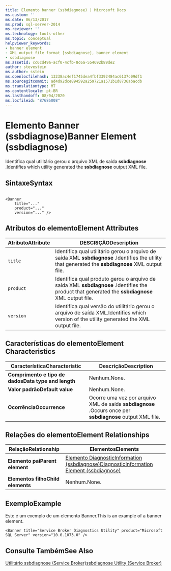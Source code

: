 ```yaml
---
title: Elemento banner (ssbdiagnose) | Microsoft Docs
ms.custom: ''
ms.date: 06/13/2017
ms.prod: sql-server-2014
ms.reviewer: ''
ms.technology: tools-other
ms.topic: conceptual
helpviewer_keywords:
- banner element
- XML output file format [ssbdiagnose], banner element
- ssbdiagnose
ms.assetid: cc6cd49a-acf0-4cfb-8c6a-554692b89de2
author: stevestein
ms.author: sstein
ms.openlocfilehash: 13238ac4ef1745dea4fbf3392484ac6137c09df1
ms.sourcegitcommit: ad4d92dce894592a259721a1571b1d8736abacdb
ms.translationtype: MT
ms.contentlocale: pt-BR
ms.lasthandoff: 08/04/2020
ms.locfileid: "87686008"
---
```

# <a name="banner-element-ssbdiagnose"></a><span data-ttu-id="1ba07-102">Elemento Banner (ssbdiagnose)</span><span class="sxs-lookup"><span data-stu-id="1ba07-102">Banner Element (ssbdiagnose)</span></span>
  <span data-ttu-id="1ba07-103">Identifica qual utilitário gerou o arquivo XML de saída **ssbdiagnose** .</span><span class="sxs-lookup"><span data-stu-id="1ba07-103">Identifies which utility generated the **ssbdiagnose** output XML file.</span></span>  
  
## <a name="syntax"></a><span data-ttu-id="1ba07-104">Sintaxe</span><span class="sxs-lookup"><span data-stu-id="1ba07-104">Syntax</span></span>  
  
```  
  
<Banner  
    title="..."   
    product="..."   
    version="..." />  
```  
  
## <a name="element-attributes"></a><span data-ttu-id="1ba07-105">Atributos do elemento</span><span class="sxs-lookup"><span data-stu-id="1ba07-105">Element Attributes</span></span>  
  
|<span data-ttu-id="1ba07-106">Atributo</span><span class="sxs-lookup"><span data-stu-id="1ba07-106">Attribute</span></span>|<span data-ttu-id="1ba07-107">DESCRIÇÃO</span><span class="sxs-lookup"><span data-stu-id="1ba07-107">Description</span></span>|  
|---------------|-----------------|  
|`title`|<span data-ttu-id="1ba07-108">Identifica qual utilitário gerou o arquivo de saída XML **ssbdiagnose** .</span><span class="sxs-lookup"><span data-stu-id="1ba07-108">Identifies the utility that generated the **ssbdiagnose** XML output file.</span></span>|  
|`product`|<span data-ttu-id="1ba07-109">Identifica qual produto gerou o arquivo de saída XML **ssbdiagnose** .</span><span class="sxs-lookup"><span data-stu-id="1ba07-109">Identifies the product that generated the **ssbdiagnose** XML output file.</span></span>|  
|`version`|<span data-ttu-id="1ba07-110">Identifica qual versão do utilitário gerou o arquivo de saída XML.</span><span class="sxs-lookup"><span data-stu-id="1ba07-110">Identifies which version of the utility generated the XML output file.</span></span>|  
  
## <a name="element-characteristics"></a><span data-ttu-id="1ba07-111">Características do elemento</span><span class="sxs-lookup"><span data-stu-id="1ba07-111">Element Characteristics</span></span>  
  
|<span data-ttu-id="1ba07-112">Característica</span><span class="sxs-lookup"><span data-stu-id="1ba07-112">Characteristic</span></span>|<span data-ttu-id="1ba07-113">Descrição</span><span class="sxs-lookup"><span data-stu-id="1ba07-113">Description</span></span>|  
|--------------------|-----------------|  
|<span data-ttu-id="1ba07-114">**Comprimento e tipo de dados**</span><span class="sxs-lookup"><span data-stu-id="1ba07-114">**Data type and length**</span></span>|<span data-ttu-id="1ba07-115">Nenhum.</span><span class="sxs-lookup"><span data-stu-id="1ba07-115">None.</span></span>|  
|<span data-ttu-id="1ba07-116">**Valor padrão**</span><span class="sxs-lookup"><span data-stu-id="1ba07-116">**Default value**</span></span>|<span data-ttu-id="1ba07-117">Nenhum.</span><span class="sxs-lookup"><span data-stu-id="1ba07-117">None.</span></span>|  
|<span data-ttu-id="1ba07-118">**Ocorrência**</span><span class="sxs-lookup"><span data-stu-id="1ba07-118">**Occurrence**</span></span>|<span data-ttu-id="1ba07-119">Ocorre uma vez por arquivo XML de saída **ssbdiagnose** .</span><span class="sxs-lookup"><span data-stu-id="1ba07-119">Occurs once per **ssbdiagnose** output XML file.</span></span>|  
  
## <a name="element-relationships"></a><span data-ttu-id="1ba07-120">Relações do elemento</span><span class="sxs-lookup"><span data-stu-id="1ba07-120">Element Relationships</span></span>  
  
|<span data-ttu-id="1ba07-121">Relação</span><span class="sxs-lookup"><span data-stu-id="1ba07-121">Relationship</span></span>|<span data-ttu-id="1ba07-122">Elementos</span><span class="sxs-lookup"><span data-stu-id="1ba07-122">Elements</span></span>|  
|------------------|--------------|  
|<span data-ttu-id="1ba07-123">**Elemento pai**</span><span class="sxs-lookup"><span data-stu-id="1ba07-123">**Parent element**</span></span>|[<span data-ttu-id="1ba07-124">Elemento DiagnosticInformation &#40;ssbdiagnose&#41;</span><span class="sxs-lookup"><span data-stu-id="1ba07-124">DiagnosticInformation Element &#40;ssbdiagnose&#41;</span></span>](diagnosticinformation-element-ssbdiagnose.md)|  
|<span data-ttu-id="1ba07-125">**Elementos filho**</span><span class="sxs-lookup"><span data-stu-id="1ba07-125">**Child elements**</span></span>|<span data-ttu-id="1ba07-126">Nenhum.</span><span class="sxs-lookup"><span data-stu-id="1ba07-126">None.</span></span>|  
  
## <a name="example"></a><span data-ttu-id="1ba07-127">Exemplo</span><span class="sxs-lookup"><span data-stu-id="1ba07-127">Example</span></span>  
 <span data-ttu-id="1ba07-128">Este é um exemplo de um elemento Banner.</span><span class="sxs-lookup"><span data-stu-id="1ba07-128">This is an example of a banner element.</span></span>  
  
```  
<Banner title="Service Broker Diagnostics Utility" product="Microsoft SQL Server" version="10.0.1073.0" />  
```  
  
## <a name="see-also"></a><span data-ttu-id="1ba07-129">Consulte Também</span><span class="sxs-lookup"><span data-stu-id="1ba07-129">See Also</span></span>  
 [<span data-ttu-id="1ba07-130">Utilitário ssbdiagnose &#40;Service Broker&#41;</span><span class="sxs-lookup"><span data-stu-id="1ba07-130">ssbdiagnose Utility &#40;Service Broker&#41;</span></span>](ssbdiagnose-utility-service-broker.md)  
  
  
